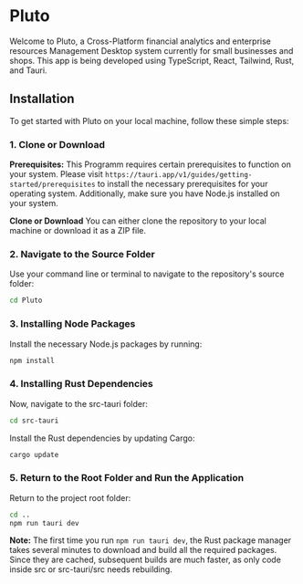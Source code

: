 # Pluto

Welcome to Pluto, a Cross-Platform financial analytics and enterprise resources Management Desktop system  currently for small businesses and shops. This app is being developed using TypeScript, React, Tailwind, Rust, and Tauri.

## Installation

To get started with Pluto on your local machine, follow these simple steps:

### 1. Clone or Download

**Prerequisites:** This Programm requires certain prerequisites to function on your system.
Please visit `https://tauri.app/v1/guides/getting-started/prerequisites` to install the necessary prerequisites for your operating system.
Additionally, make sure you have Node.js installed on your system.

**Clone or Download**
You can either clone the repository to your local machine or download it as a ZIP file.

### 2. Navigate to the Source Folder

Use your command line or terminal to navigate to the repository's source folder:

```bash
cd Pluto
```

### 3. Installing Node Packages

Install the necessary Node.js packages by running:

```bash
npm install
```

### 4. Installing Rust Dependencies

Now, navigate to the src-tauri folder:

```bash
cd src-tauri
```

Install the Rust dependencies by updating Cargo:

```bash
cargo update
```

### 5. Return to the Root Folder and Run the Application

Return to the project root folder:

```bash
cd ..
npm run tauri dev
```

**Note:** The first time you run `npm run tauri dev`, the Rust package manager takes several minutes to download and build all the required packages. Since they are cached, subsequent builds are much faster, as only code inside src or src-tauri/src needs rebuilding.
